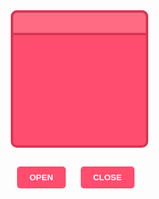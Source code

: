 
<!DOCTYPE html>
<html lang="en">
<head>
  <meta name="google-site-verification" content="DwYFvllQckka1741Br1QlGlTPy0-sFLHFDzJ-nQrnIc" />
  <meta charset="UTF-8" />
  <meta name="viewport" content="width=device-width, initial-scale=1.0"/>
  <title>Surprise Box</title>
  <style>
    * { box-sizing: border-box; }

    body {
      margin: 0;
      height: 100vh;
      background: #fff0f5;
      display: flex;
      flex-direction: column;
      align-items: center;
      justify-content: center;
      font-family: Arial, sans-serif;
    }

    .box-wrapper {
      position: relative;
      width: 220px;
      height: 220px;
      display: flex;
      align-items: flex-end;
      justify-content: center;
    }

    .box-body {
      width: 100%;
      height: 100%;
      background: #ff4d6d;
      border: 4px solid #d73757;
      border-radius: 10px;
      position: relative;
      z-index: 1;
    }

    .box-lid {
      position: absolute;
      width: 100%;
      height: 40px;
      background: #ff6b81;
      top: 0;
      left: 0;
      border-radius: 10px 10px 0 0;
      border: 4px solid #d73757;
      z-index: 2;
      transition: top 0.5s ease;
    }

    .box-lid.open {
      top: -100px;
    }

    .video-container {
      position: absolute;
      top: -200px;
      width: 220px;
      background: white;
      padding: 10px;
      border-radius: 10px;
      box-shadow: 0 4px 10px rgba(0,0,0,0.2);
      opacity: 0;
      transform: translateY(30px);
      transition: all 0.5s ease;
      z-index: 3;
    }

    .video-container.show {
      opacity: 1;
      transform: translateY(0);
    }

    video {
      width: 100%;
      height: 130px;
      object-fit: cover;
      border-radius: 8px;
    }

    .buttons {
      margin-top: 30px;
    }

    button {
      padding: 10px 20px;
      margin: 0 10px;
      background: #ff4d6d;
      color: white;
      border: none;
      border-radius: 5px;
      font-weight: bold;
      cursor: pointer;
    }

    button:hover {
      background: #c92f4f;
    }
  </style>
</head>
<body>

  <div class="box-wrapper">
    <div class="video-container" id="videoBox">
      <video id="loveVideo" autoplay loop controls playsinline>
        <source src="myday.mp4" type="video/mp4" />
        Your browser does not support the video tag.
      </video>
    </div>
    <div class="box-lid" id="lid"></div>
    <div class="box-body"></div>
  </div>

  <div class="buttons">
    <button onclick="openBox()">OPEN</button>
    <button onclick="closeBox()">CLOSE</button>
  </div>

  <script>
    const lid = document.getElementById("lid");
    const videoBox = document.getElementById("videoBox");
    const video = document.getElementById("loveVideo");

    function openBox() {
      lid.classList.add("open");
      videoBox.classList.add("show");
      video.play();
    }

    function closeBox() {
      lid.classList.remove("open");
      videoBox.classList.remove("show");
      video.pause();
      video.currentTime = 0;
    }
  </script>

</body>
</html>
